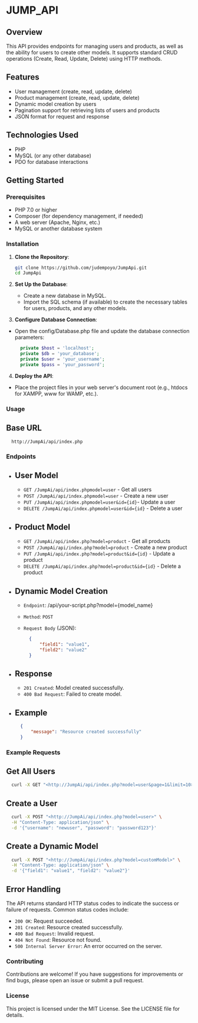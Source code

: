 # JUMP_API

## Overview

This API provides endpoints for managing users and products, as well as the ability for users to create other models. It supports standard CRUD operations (Create, Read, Update, Delete) using HTTP methods.

## Features

- User management (create, read, update, delete)
- Product management (create, read, update, delete)
- Dynamic model creation by users
- Pagination support for retrieving lists of users and products
- JSON format for request and response

## Technologies Used

- PHP
- MySQL (or any other database)
- PDO for database interactions

## Getting Started

### Prerequisites

- PHP 7.0 or higher
- Composer (for dependency management, if needed)
- A web server (Apache, Nginx, etc.)
- MySQL or another database system

### Installation

1. **Clone the Repository**:

   ```bash
   git clone https://github.com/judempoyo/JumpApi.git
   cd JumpApi
    ```

2. **Set Up the Database**:

   - Create a new database in MySQL.
   - Import the SQL schema (if available) to create the necessary tables for users, products, and any other models.

3. **Configure Database Connection**:

- Open the config/Database.php file and update the database connection parameters:

    ```php
      private $host = 'localhost';
      private $db = 'your_database';
      private $user = 'your_username';
      private $pass = 'your_password';
    ```

4. **Deploy the API**:

- Place the project files in your web server's document root (e.g., htdocs for XAMPP, www for WAMP, etc.).
  
### Usage

## Base URL

  ```url
    http://JumpAi/api/index.php
  ```

### Endpoints

- ## User Model

  - `GET /JumpAi/api/index.phpmodel=user` - Get all users
  - `POST /JumpAi/api/index.phpmodel=user` - Create a new user
  - `PUT /JumpAi/api/index.phpmodel=user&id={id}`- Update a user
  - `DELETE /JumpAi/api/index.phpmodel=user&id={id}` - Delete a user
  
- ## Product Model

  - `GET /JumpAi/api/index.php?model=product` - Get all products
  - `POST /JumpAi/api/index.php?model=product` - Create a new product
  - `PUT /JumpAi/api/index.php?model=product&id={id}` - Update a product
  - `DELETE /JumpAi/api/index.php?model=product&id={id}` - Delete a product

- ## Dynamic Model Creation

  - `Endpoint`: /api/your-script.php?model={model_name}
  - `Method`: `POST`
  - `Request Body` (JSON):

    ```json
      {
          "field1": "value1",
          "field2": "value2"
      }
    ```

- ## Response

  - `201 Created`: Model created successfully.
  - `400 Bad Request`: Failed to create model.
  
- ## Example
  
    ```json
      {
          "message": "Resource created successfully"
      }
    ```

### Example Requests

## Get All Users

  ```bash
    curl -X GET "<http://JumpAi/api/index.php?model=user&page=1&limit=10>"
  ```

## Create a User

  ```bash
    curl -X POST "<http://JumpAi/api/index.php?model=user>" \
    -H "Content-Type: application/json" \
    -d '{"username": "newuser", "password": "password123"}'
  ```

## Create a Dynamic Model

  ```bash
    curl -X POST "<http://JumpAi/api/index.php?model=customModel>" \
    -H "Content-Type: application/json" \
    -d '{"field1": "value1", "field2": "value2"}'
  ```

## Error Handling

The API returns standard HTTP status codes to indicate the success or failure of requests. Common status codes include:

- `200 OK`: Request succeeded.
- `201 Created`: Resource created successfully.
- `400 Bad Request`: Invalid request.
- `404 Not Found`: Resource not found.
- `500 Internal Server Error`: An error occurred on the server.

### Contributing

Contributions are welcome! If you have suggestions for improvements or find bugs, please open an issue or submit a pull request.

### License

This project is licensed under the MIT License. See the LICENSE file for details.

